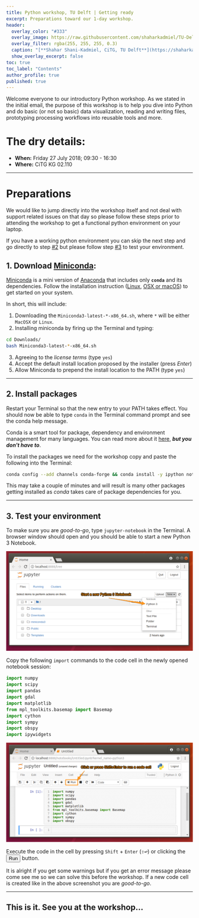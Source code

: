 ```yaml
---
title: Python workshop, TU Delft | Getting ready
excerpt: Preparations toward our 1-day workshop.
header:
  overlay_color: "#333"
  overlay_image: https://raw.githubusercontent.com/shaharkadmiel/TU-Delft-Python-workshop/master/images/_banner_.jpg
  overlay_filter: rgba(255, 255, 255, 0.3)
  caption: "[**Shahar Shani-Kadmiel, CiTG, TU Delft**](https://shaharkadmiel.github.io)"
  show_overlay_excerpt: false
toc: true
toc_label: "Contents"
author_profile: true
published: true
---
```


Welcome everyone to our introductory Python workshop. As we stated in the initial email, the purpose of this workshop is to help you dive into Python and do basic (or not so basic) data visualization, reading and writing files, prototyping processing workflows into reusable tools and more.

# The dry details:

- **When:** Friday 27 July 2018; 09:30 - 16:30
- **Where:** CiTG KG 02.110

---
# Preparations

We would like to jump directly into the workshop itself and not deal with support related issues on that day so please follow these steps prior to attending the workshop to get a functional python environment on your laptop.

If you have a working python environment you can skip the next step and go directly to step [#2](#2.-Install-packages) but please follow step [#3](#3.-Test-your-environment) to test your environment.

## 1. Download [Miniconda](https://conda.io/miniconda.html):

[Miniconda](https://conda.io/miniconda.html) is a mini version of [Anaconda](https://www.anaconda.com/) that includes only **`conda`** and its dependencies. Follow the installation instruction ([Linux](https://conda.io/docs/user-guide/install/linux.html#installing-on-linux), [OSX or macOS](https://conda.io/docs/user-guide/install/macos.html#installing-on-macos)) to get started on your system.

In short, this will include:

1. Downloading the `Miniconda3-latest-*-x86_64.sh`, where `*` will be either `MacOSX` or `Linux`.
2. Installing miniconda by firing up the Terminal and typing:
```bash
cd Downloads/
bash Miniconda3-latest-*-x86_64.sh
```
3. Agreeing to the *license terms* (type `yes`)
4. Accept the default install location proposed by the installer (press *Enter*)
5. Allow Miniconda to prepend the install location to the PATH (type `yes`)

---
## 2. Install packages

Restart your Terminal so that the new entry to your PATH takes effect. You should now be able to type `conda` in the Terminal command prompt and see the conda help message.

Conda is a smart tool for package, dependency and environment management for many languages. You can read more about it [here](https://conda.io/docs/index.html), ***but you don't have to***.

To install the packages we need for the workshop copy and paste the following into the Terminal:

```bash
conda config --add channels conda-forge && conda install -y ipython notebook ipywidgets numpy scipy pandas gdal matplotlib basemap basemap-data-hires cython sympy obspy
```

This may take a couple of minutes and will result is many other packages getting installed as *conda* takes care of package dependencies for you.

---
## 3. Test your environment

To make sure you are *good-to-go*, type `jupyter-notebook` in the Terminal. A browser window should open and you should be able to start a new Python 3 Notebook.

![jupyter-notebook](images/jupyter-notebook.png)

Copy the following `import` commands to the code cell in the newly opened notebook session:

```python
import numpy
import scipy
import pandas
import gdal
import matplotlib
from mpl_toolkits.basemap import Basemap
import cython
import sympy
import obspy
import ipywidgets
```

![testing_imports](images/testing_imports.png)

Execute the code in the cell by pressing ``Shift`` + ``Enter`` (<kbd>⇧↩</kbd>) or clicking the <button class="btn btn-default" title="Run" style="padding: 1px 5px"><i class="fa-step-forward fa"></i><span class="toolbar-btn-label">Run</span></button> button.

It is alright if you get some warnings but if you get an error message please come see me so we can solve this before the workshop. If a new code cell is created like in the above screenshot you are *good-to-go*.

---
## This is it. See you at the workshop...
